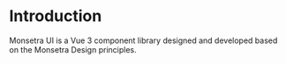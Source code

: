 # Introduction

Monsetra UI is a Vue 3 component library designed and developed based on the Monsetra Design principles.
